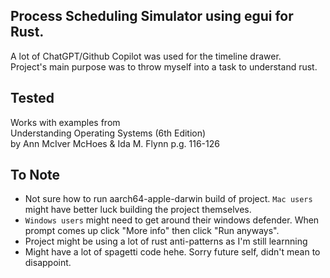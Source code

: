 ## Process Scheduling Simulator using egui for Rust.

A lot of ChatGPT/Github Copilot was used for the timeline drawer. \
Project's main purpose was to throw myself into a task to understand rust.

## Tested

Works with examples from \
Understanding Operating Systems (6th Edition) \
by Ann McIver McHoes & Ida M. Flynn
p.g. 116-126

## To Note

- Not sure how to run aarch64-apple-darwin build of project. `Mac users` might have better luck building the project themselves.
- `Windows users` might need to get around their windows defender. When prompt comes up click "More info" then click "Run anyways".
- Project might be using a lot of rust anti-patterns as I'm still learnning
- Might have a lot of spagetti code hehe. Sorry future self, didn't mean to disappoint.